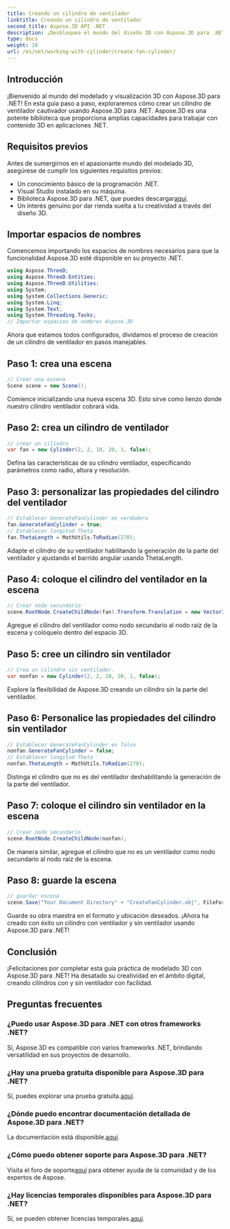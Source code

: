 ```yaml
---
title: Creando un cilindro de ventilador
linktitle: Creando un cilindro de ventilador
second_title: Aspose.3D API .NET
description: ¡Desbloquea el mundo del diseño 3D con Aspose.3D para .NET! Cree impresionantes cilindros con y sin ventilador sin esfuerzo. Descarga tu versión de prueba ahora.
type: docs
weight: 10
url: /es/net/working-with-cylinder/create-fan-cylinder/
---
```

## Introducción
¡Bienvenido al mundo del modelado y visualización 3D con Aspose.3D para .NET! En esta guía paso a paso, exploraremos cómo crear un cilindro de ventilador cautivador usando Aspose.3D para .NET. Aspose.3D es una potente biblioteca que proporciona amplias capacidades para trabajar con contenido 3D en aplicaciones .NET.
## Requisitos previos
Antes de sumergirnos en el apasionante mundo del modelado 3D, asegúrese de cumplir los siguientes requisitos previos:
- Un conocimiento básico de la programación .NET.
- Visual Studio instalado en su máquina.
-  Biblioteca Aspose.3D para .NET, que puedes descargar[aquí](https://releases.aspose.com/3d/net/).
- Un interés genuino por dar rienda suelta a tu creatividad a través del diseño 3D.
## Importar espacios de nombres
Comencemos importando los espacios de nombres necesarios para que la funcionalidad Aspose.3D esté disponible en su proyecto .NET.
```csharp
using Aspose.ThreeD;
using Aspose.ThreeD.Entities;
using Aspose.ThreeD.Utilities;
using System;
using System.Collections.Generic;
using System.Linq;
using System.Text;
using System.Threading.Tasks;
// Importar espacios de nombres Aspose.3D
```
Ahora que estamos todos configurados, dividamos el proceso de creación de un cilindro de ventilador en pasos manejables.
## Paso 1: crea una escena
```csharp
// Crear una escena
Scene scene = new Scene();
```
Comience inicializando una nueva escena 3D. Esto sirve como lienzo donde nuestro cilindro ventilador cobrará vida.
## Paso 2: crea un cilindro de ventilador
```csharp
// crear un cilindro
var fan = new Cylinder(2, 2, 10, 20, 1, false);
```
Defina las características de su cilindro ventilador, especificando parámetros como radio, altura y resolución.
## Paso 3: personalizar las propiedades del cilindro del ventilador
```csharp
// Establecer GenerateFanCylinder en verdadero
fan.GenerateFanCylinder = true;
// Establecer longitud Theta
fan.ThetaLength = MathUtils.ToRadian(270);
```
Adapte el cilindro de su ventilador habilitando la generación de la parte del ventilador y ajustando el barrido angular usando ThetaLength.
## Paso 4: coloque el cilindro del ventilador en la escena
```csharp
// Crear nodo secundario
scene.RootNode.CreateChildNode(fan).Transform.Translation = new Vector3(10, 0, 0);
```
Agregue el cilindro del ventilador como nodo secundario al nodo raíz de la escena y colóquelo dentro del espacio 3D.
## Paso 5: cree un cilindro sin ventilador
```csharp
// Crea un cilindro sin ventilador.
var nonfan = new Cylinder(2, 2, 10, 20, 1, false);
```
Explore la flexibilidad de Aspose.3D creando un cilindro sin la parte del ventilador.
## Paso 6: Personalice las propiedades del cilindro sin ventilador
```csharp
// Establecer GenerateFanCylinder en falso
nonfan.GenerateFanCylinder = false;
// Establecer longitud Theta
nonfan.ThetaLength = MathUtils.ToRadian(270);
```
Distinga el cilindro que no es del ventilador deshabilitando la generación de la parte del ventilador.
## Paso 7: coloque el cilindro sin ventilador en la escena
```csharp
// Crear nodo secundario
scene.RootNode.CreateChildNode(nonfan);
```
De manera similar, agregue el cilindro que no es un ventilador como nodo secundario al nodo raíz de la escena.
## Paso 8: guarde la escena
```csharp
// guardar escena
scene.Save("Your Document Directory" + "CreateFanCylinder.obj", FileFormat.WavefrontOBJ);
```
Guarde su obra maestra en el formato y ubicación deseados. ¡Ahora ha creado con éxito un cilindro con ventilador y sin ventilador usando Aspose.3D para .NET!
## Conclusión
¡Felicitaciones por completar esta guía práctica de modelado 3D con Aspose.3D para .NET! Ha desatado su creatividad en el ámbito digital, creando cilindros con y sin ventilador con facilidad.
## Preguntas frecuentes
### ¿Puedo usar Aspose.3D para .NET con otros frameworks .NET?
Sí, Aspose.3D es compatible con varios frameworks .NET, brindando versatilidad en sus proyectos de desarrollo.
### ¿Hay una prueba gratuita disponible para Aspose.3D para .NET?
 Sí, puedes explorar una prueba gratuita.[aquí](https://releases.aspose.com/).
### ¿Dónde puedo encontrar documentación detallada de Aspose.3D para .NET?
 La documentación está disponible.[aquí](https://reference.aspose.com/3d/net/).
### ¿Cómo puedo obtener soporte para Aspose.3D para .NET?
 Visita el foro de soporte[aquí](https://forum.aspose.com/c/3d/18) para obtener ayuda de la comunidad y de los expertos de Aspose.
### ¿Hay licencias temporales disponibles para Aspose.3D para .NET?
 Sí, se pueden obtener licencias temporales.[aquí](https://purchase.aspose.com/temporary-license/).